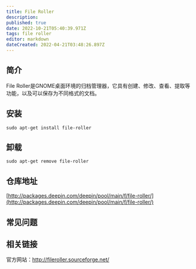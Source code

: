 ```yaml
---
title: File Roller
description: 
published: true
date: 2022-10-21T05:40:39.971Z
tags: file roller
editor: markdown
dateCreated: 2022-04-21T03:48:26.897Z
---
```


## 简介

File Roller是GNOME桌面环境的归档管理器，它具有创建、修改、查看、提取等功能，以及可以保存为不同格式的文档。

## 安装

`sudo apt-get install file-roller`

## 卸载

`sudo apt-get remove file-roller`

## 仓库地址

[http://packages.deepin.com/deepin/pool/main/f/file-roller/](http://packages.deepin.com/deepin/pool/main/f/file-roller/)

## 常见问题

## 相关链接
官方网站：http://fileroller.sourceforge.net/